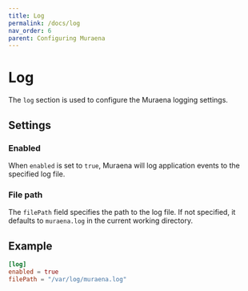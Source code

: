 ```yaml
---
title: Log
permalink: /docs/log
nav_order: 6
parent: Configuring Muraena
---
```


# Log

The `log` section is used to configure the Muraena logging settings.


## Settings

### Enabled
When `enabled` is set to `true`, Muraena will log application events to the specified log file.

### File path
The `filePath` field specifies the path to the log file. If not specified, it defaults to `muraena.log` in the current 
working directory.

## Example

```toml
[log]
enabled = true
filePath = "/var/log/muraena.log"
```
